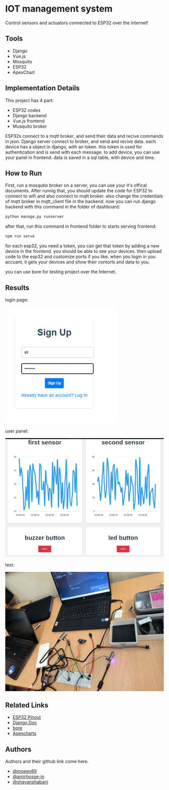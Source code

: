 # IOT management system

Control sensors and actuators connected to ESP32 over the internet!

## Tools
- Django
- Vue.js
- Mosquito
- ESP32
- ApexChart


## Implementation Details
This project has 4 part:
- ESP32 codes
- Django backend
- Vue.js frontend
- Musquito broker

ESP32s connect to a mqtt broker, and send their data and recive commands in json. Django server connect to broker, and send and recive data. each device has a object in django, with an token. this token is used for authentication and is send with each message.  to add device, you can use your panel in frontend. data is saved in a sql table, with device and time.


## How to Run

First, run a mosqutio broker on a server, you can use your it's offical documents. 
After runnig that, you should update the code for ESP32 to connect to wifi and also connect to mqtt broker.
also change the credentials of mqtt broker in mqtt_client file in the backend. now you can run django backend with this command in the folder of dashboard:
```bash
python manage.py runserver
```

after that, run this command in frontend folder to starts serving frontend:
```bash
npm run serve
```

for each esp32, you need a token, you can get that token by adding a new device in the frontend. you should be able to see your devices.
then upload code to the esp32 and customize ports if you like. when you login in you accuant, it gets your devices and show their contorls and data to you.

you can use bore for testing project over the Internet. 


## Results
login page:


![login](https://github.com/Sharif-University-ESRLab/summer2024-iot-management-system/blob/main/Miscellaneous/photo_2024-09-02_21-03-14.jpg)


user panel:


![user panel](https://github.com/Sharif-University-ESRLab/summer2024-iot-management-system/blob/main/Miscellaneous/photo_2024-09-02_21-03-20.jpg)


test:


![project test](https://github.com/Sharif-University-ESRLab/summer2024-iot-management-system/blob/main/Miscellaneous/photo_2024-09-02_21-02-33.jpg)



## Related Links
 - [ESP32 Pinout](https://randomnerdtutorials.com/esp32-pinout-reference-gpios/)
 - [Django Doc](https://docs.djangoproject.com/en/5.0/)
 - [bore](https://github.com/ekzhang/bore)
 - [Apexcharts](http://apexcharts.com/)


## Authors
Authors and their github link come here.
- [@moeen89](https://github.com/moeen89/)
- [@amirhosse-in](https://github.com/amirhosse-in/)
- [@shayanshabani](https://github.com/shayanshabani/)
